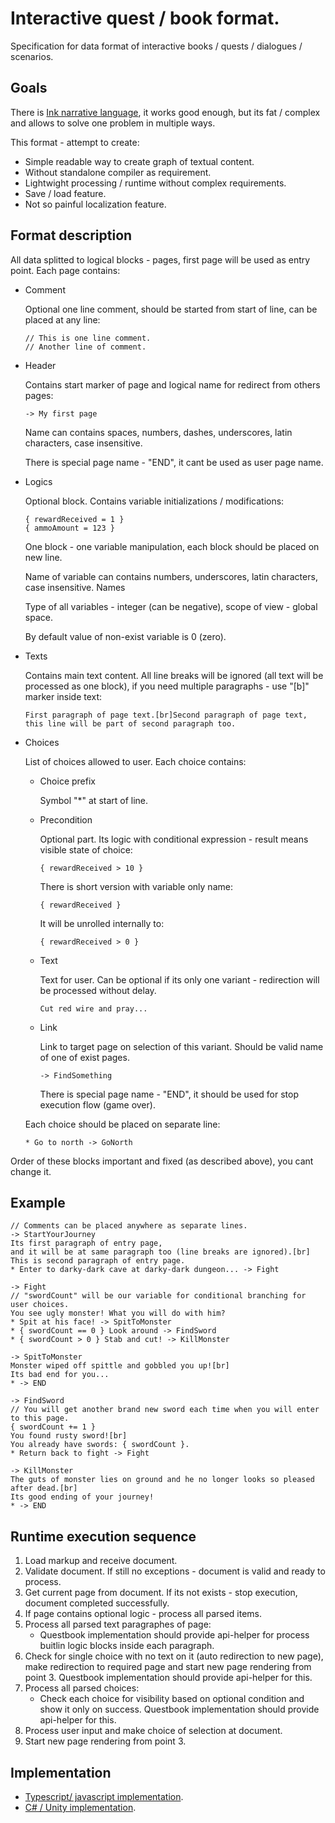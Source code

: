 # Interactive quest / book format.
Specification for data format of interactive books / quests / dialogues / scenarios.

## Goals
There is [Ink narrative language](http://www.inklestudios.com/ink/), it works good enough, but its fat / complex and allows to solve one problem in multiple ways.

This format - attempt to create:
* Simple readable way to create graph of textual content.
* Without standalone compiler as requirement.
* Lightwight processing / runtime without complex requirements.
* Save / load feature.
* Not so painful localization feature.

## Format description
All data splitted to logical blocks - pages, first page will be used as entry point. Each page contains:
* Comment

    Optional one line comment, should be started from start of line, can be placed at any line:
    ```
    // This is one line comment.
    // Another line of comment.
    ```
* Header

    Contains start marker of page and logical name for redirect from others pages:
    ```
    -> My first page
    ```
    Name can contains spaces, numbers, dashes, underscores, latin characters, case insensitive.

    There is special page name - "END", it cant be used as user page name.
* Logics

    Optional block. Contains variable initializations / modifications:
    ```
    { rewardReceived = 1 }
    { ammoAmount = 123 }
    ```
    One block - one variable manipulation, each block should be placed on new line.

    Name of variable can contains numbers, underscores, latin characters, case insensitive.
    Names

    Type of all variables - integer (can be negative), scope of view - global space.

    By default value of non-exist variable is 0 (zero).
* Texts

    Contains main text content. All line breaks will be ignored (all text will be processed as one block), if you need multiple paragraphs - use "[b]" marker inside text:
    ```
    First paragraph of page text.[br]Second paragraph of page text,
    this line will be part of second paragraph too.
    ```
* Choices

    List of choices allowed to user. Each choice contains:

    * Choice prefix

        Symbol "*" at start of line.
    * Precondition

        Optional part. Its logic with conditional expression - result means visible state of choice:
        ```
        { rewardReceived > 10 }
        ```
        There is short version with variable only name:
        ```
        { rewardReceived }
        ```
        It will be unrolled internally to:
        ```
        { rewardReceived > 0 }
        ```
    * Text

        Text for user. Can be optional if its only one variant - redirection will be processed without delay.
        ```
        Cut red wire and pray...
        ```
    * Link

         Link to target page on selection of this variant. Should be valid name of one of exist pages.
         ```
         -> FindSomething
         ```
         There is special page name - "END", it should be used for stop execution flow (game over).

    Each choice should be placed on separate line:
    ```
    * Go to north -> GoNorth
    ```

Order of these blocks important and fixed (as described above), you cant change it.

## Example
```
// Comments can be placed anywhere as separate lines.
-> StartYourJourney
Its first paragraph of entry page,
and it will be at same paragraph too (line breaks are ignored).[br]
This is second paragraph of entry page.
* Enter to darky-dark cave at darky-dark dungeon... -> Fight

-> Fight
// "swordCount" will be our variable for conditional branching for user choices.
You see ugly monster! What you will do with him?
* Spit at his face! -> SpitToMonster
* { swordCount == 0 } Look around -> FindSword
* { swordCount > 0 } Stab and cut! -> KillMonster

-> SpitToMonster
Monster wiped off spittle and gobbled you up![br]
Its bad end for you...
* -> END

-> FindSword
// You will get another brand new sword each time when you will enter to this page.
{ swordCount += 1 }
You found rusty sword![br]
You already have swords: { swordCount }.
* Return back to fight -> Fight

-> KillMonster
The guts of monster lies on ground and he no longer looks so pleased after dead.[br]
Its good ending of your journey!
* -> END
```

## Runtime execution sequence
1. Load markup and receive document.
2. Validate document.
If still no exceptions - document is valid and ready to process.
3. Get current page from document. If its not exists - stop execution, document completed successfully.
4. If page contains optional logic - process all parsed items.
5. Process all parsed text paragraphes of page:
    * Questbook implementation should provide api-helper for process buitlin logic blocks inside each paragraph.
6. Check for single choice with no text on it (auto redirection to new page), make redirection to required page and start new page rendering from point 3. Questbook implementation should provide api-helper for this.
7. Process all parsed choices:
    * Check each choice for visibility based on optional condition and show it only on success. Questbook implementation should provide api-helper for this.
8. Process user input and make choice of selection at document.
9. Start new page rendering from point 3.

## Implementation
* [Typescript/ javascript implementation](https://github.com/Leopotam/questbook-js.git).
* [C# / Unity implementation](https://github.com/Leopotam/LeopotamGroupLibraryUnity/tree/develop/Questbook).